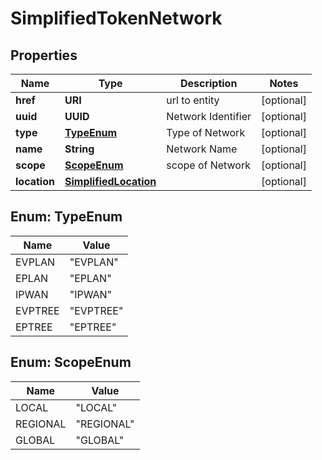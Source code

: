 

# SimplifiedTokenNetwork


## Properties

| Name | Type | Description | Notes |
|------------ | ------------- | ------------- | -------------|
|**href** | **URI** | url to entity |  [optional] |
|**uuid** | **UUID** | Network Identifier |  [optional] |
|**type** | [**TypeEnum**](#TypeEnum) | Type of Network |  [optional] |
|**name** | **String** | Network Name |  [optional] |
|**scope** | [**ScopeEnum**](#ScopeEnum) | scope of Network |  [optional] |
|**location** | [**SimplifiedLocation**](SimplifiedLocation.md) |  |  [optional] |



## Enum: TypeEnum

| Name | Value |
|---- | -----|
| EVPLAN | &quot;EVPLAN&quot; |
| EPLAN | &quot;EPLAN&quot; |
| IPWAN | &quot;IPWAN&quot; |
| EVPTREE | &quot;EVPTREE&quot; |
| EPTREE | &quot;EPTREE&quot; |



## Enum: ScopeEnum

| Name | Value |
|---- | -----|
| LOCAL | &quot;LOCAL&quot; |
| REGIONAL | &quot;REGIONAL&quot; |
| GLOBAL | &quot;GLOBAL&quot; |



